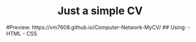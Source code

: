 <div align="center">
<h1 align="center">Just a simple CV</h1>
</div>
#Preview: https://vm7608.github.io/Computer-Network-MyCV/
## Using:
- HTML
- CSS
